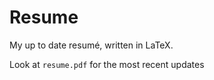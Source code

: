 # Resume

My up to date resumé, written in LaTeX. 

Look at `resume.pdf` for the most recent updates
